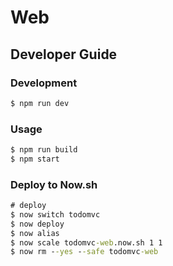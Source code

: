 # Web

## Developer Guide
### Development
```cmd
$ npm run dev
```

### Usage
```cmd
$ npm run build
$ npm start
```

### Deploy to Now.sh
```cmd
# deploy
$ now switch todomvc
$ now deploy
$ now alias
$ now scale todomvc-web.now.sh 1 1
$ now rm --yes --safe todomvc-web
```
